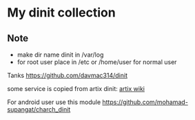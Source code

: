 # My dinit collection

## Note
- make dir name dinit in /var/log
- for root user place in /etc or /home/user for normal user


Tanks https://github.com/davmac314/dinit

some service is copied from artix dinit: [artix wiki](https://wiki.artixlinux.org/Main/Dinit)

For android user use this module https://github.com/mohamad-supangat/charch_dinit
